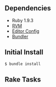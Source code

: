 Dependencies
------------

- Ruby 1.9.3
- [RVM](https://rvm.io)
- [Editor Config](https://github.com/editorconfig/)
- [Bundler](http://gembundler.com/)


Initial Install
---------------

```bash
$ bundle install
```

Rake Tasks
----------